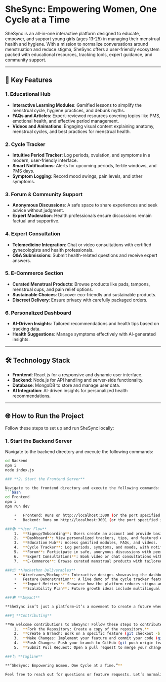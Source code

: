 # **SheSync: Empowering Women, One Cycle at a Time**

SheSync is an all-in-one interactive platform designed to educate, empower, and support young girls (ages 13-25) in managing their menstrual health and hygiene. With a mission to normalize conversations around menstruation and reduce stigma, SheSync offers a user-friendly ecosystem packed with educational resources, tracking tools, expert guidance, and community support.

---

## 🚀 **Key Features**

### 1. **Educational Hub**
- **Interactive Learning Modules**: Gamified lessons to simplify the menstrual cycle, hygiene practices, and debunk myths.  
- **FAQs and Articles**: Expert-reviewed resources covering topics like PMS, emotional health, and effective period management.  
- **Videos and Animations**: Engaging visual content explaining anatomy, menstrual cycles, and best practices for menstrual health.

### 2. **Cycle Tracker**
- **Intuitive Period Tracker**: Log periods, ovulation, and symptoms in a modern, user-friendly interface.  
- **Smart Notifications**: Alerts for upcoming periods, fertile windows, and PMS days.  
- **Symptom Logging**: Record mood swings, pain levels, and other symptoms.

### 3. **Forum & Community Support**
- **Anonymous Discussions**: A safe space to share experiences and seek advice without judgment.  
- **Expert Moderation**: Health professionals ensure discussions remain factual and supportive.

### 4. **Expert Consultation**
- **Telemedicine Integration**: Chat or video consultations with certified gynecologists and health professionals.  
- **Q&A Submissions**: Submit health-related questions and receive expert answers.

### 5. **E-Commerce Section**
- **Curated Menstrual Products**: Browse products like pads, tampons, menstrual cups, and pain relief options.  
- **Sustainable Choices**: Discover eco-friendly and sustainable products.  
- **Discreet Delivery**: Ensure privacy with carefully packaged orders.

### 6. **Personalized Dashboard**
- **AI-Driven Insights**: Tailored recommendations and health tips based on tracking data.  
- **Health Suggestions**: Manage symptoms effectively with AI-generated insights.

---

## 🛠️ **Technology Stack**

- **Frontend**: React.js for a responsive and dynamic user interface.  
- **Backend**: Node.js for API handling and server-side functionality.  
- **Database**: MongoDB to store and manage user data.  
- **AI Integration**: AI-driven insights for personalized health recommendations.

---

## 🌐 **How to Run the Project**

Follow these steps to set up and run SheSync locally:

### **1. Start the Backend Server**
Navigate to the backend directory and execute the following commands:
```bash
cd Backend
npm i
node index.js

### **2. Start the Frontend Server**

Navigate to the frontend directory and execute the following commands:
```bash
cd Frontend
npm i
npm run dev

	•	Frontend: Runs on http://localhost:3000 (or the port specified by Vite).
	•	Backend: Runs on http://localhost:3001 (or the port specified in your backend configuration).

###📚 **User Flow**
	1.	**Signup/Onboarding**: Users create an account and provide basic health details.
	2.	**Dashboard**: View personalized trackers, tips, and featured educational content.
	3.	**Education Hub**: Access gamified modules, FAQs, and videos.
	4.	**Cycle Tracker**: Log periods, symptoms, and moods, with notifications and insights.
	5.	**Forum**: Participate in safe, anonymous discussions with peers and experts.
	6.	**Expert Consultations**: Book video or chat consultations with certified gynecologists.
	7.	**E-Commerce**: Browse curated menstrual products with tailored recommendations.

###📦 **Hackathon Deliverables**
	• **Wireframes/Mockups**: Interactive designs showcasing the dashboard, tracker, and e-commerce sections.
	•	Feature Demonstration**: A live demo of the cycle tracker feature.
	•	**Impact Metrics**: Showcase how the platform reduces stigma and improves menstrual health education.
	•	**Scalability Plan**: Future growth ideas include multilingual support, school partnerships, and NGO collaborations.

###🌍 **Impact**

**SheSync isn’t just a platform—it’s a movement to create a future where menstruation is stigma-free. By offering accessible tools, reliable education, and professional support, we aim to empower young girls to manage their menstrual health with confidence and dignity.**

###🤝 **Contributing**

**We welcome contributions to SheSync! Follow these steps to contribute:**
	1.	**Fork the Repository: Create a copy of the repository.**
	2.	**Create a Branch: Work on a specific feature (git checkout -b feature-name).**
	3.	**Make Changes: Implement your feature and commit your code (git commit -m "Add feature").**
	4.	**Push Changes: Push your branch to GitHub (git push origin feature-name).**
	5.	**Submit Pull Request: Open a pull request to merge your changes.**

###🏷️ **Tagline**

**“SheSync: Empowering Women, One Cycle at a Time.”**

Feel free to reach out for questions or feature requests. Let’s normalize menstrual health education and create a stigma-free society together!


